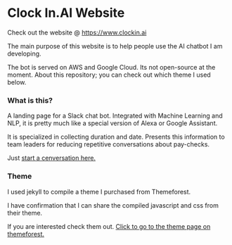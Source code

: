 # Clock In.AI Website
Check out the website @ https://www.clockin.ai

The main purpose of this website is to help people use the AI chatbot I am developing. 

The bot is served on AWS and Google Cloud. Its not open-source at the moment. About this repository; you can check out which theme I used below.

### What is this?
A landing page for a Slack chat bot. Integrated with Machine Learning and NLP, it is pretty much like a special version of Alexa or Google Assistant. 

It is specialized in collecting duration and date. Presents this information to team leaders for reducing repetitive conversations about pay-checks. 

Just [start a cenversation here.](https://www.clockin.ai)

### Theme
I used jekyll to compile a theme I purchased from Themeforest. 

I have confirmation that I can share the compiled javascript and css from their theme. 

If you are interested check them out. [Click to go to the theme page on themeforest.](https://themeforest.net/item/jumpstart-app-and-software-template/24207799)
